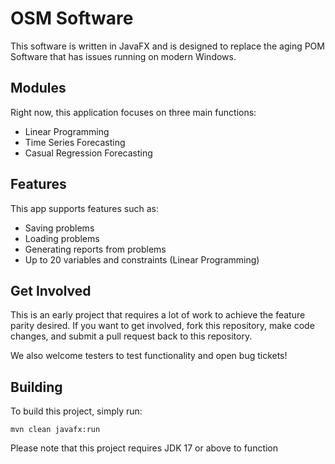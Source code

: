 # OSM Software
This software is written in JavaFX and is designed to replace the aging POM Software that has issues running on modern Windows.

## Modules
Right now, this application focuses on three main functions:
- Linear Programming
- Time Series Forecasting
- Casual Regression Forecasting

## Features
This app supports features such as:
- Saving problems
- Loading problems
- Generating reports from problems
- Up to 20 variables and constraints (Linear Programming)

## Get Involved
This is an early project that requires a lot of work to achieve the feature parity desired.  If you want to get involved, fork this repository, make code changes, and submit a pull request back to this repository.  

We also welcome testers to test functionality and open bug tickets!

## Building
To build this project, simply run:
```
mvn clean javafx:run
```
Please note that this project requires JDK 17 or above to function

